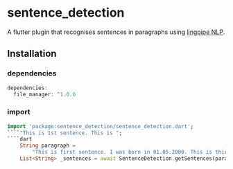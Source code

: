 # sentence_detection

A flutter plugin that recognises sentences in paragraphs using [lingpipe NLP](http://www.alias-i.com/lingpipe/).

## Installation

### dependencies

````dart
dependencies:
  file_manager: ^1.0.0
````

### import

````dart
import 'package:sentence_detection/sentence_detection.dart';
````"This is 1st sentence. This is ";
````dart
    String paragraph =
        "This is first sentence. I was born in 01.05.2000. This is third sentence";
    List<String> _sentences = await SentenceDetection.getSentences(paragraph);
````
